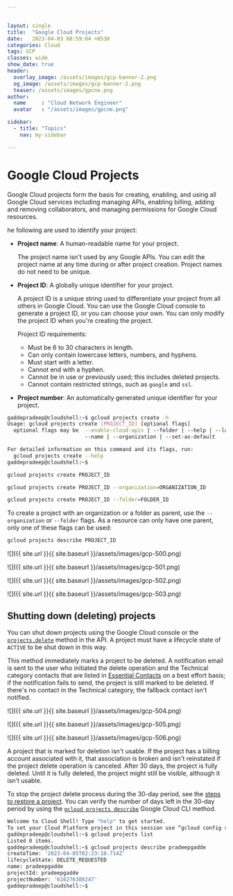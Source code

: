 ```yaml
---


layout: single
title:  "Google Cloud Projects"
date:   2023-04-03 08:59:04 +0530
categories: Cloud
tags: GCP
classes: wide
show_date: true
header:
  overlay_image: /assets/images/gcp-banner-2.png
  og_image: /assets/images/gcp-banner-2.png
  teaser: /assets/images/gpcne.png
author:
  name     : "Cloud Network Engineer"
  avatar   : "/assets/images/gpcne.png"

sidebar:
  - title: "Topics"
    nav: my-sidebar

---
```


# Google Cloud Projects

Google Cloud projects form the basis for creating, enabling, and using all Google Cloud services including managing APIs, enabling billing, adding and removing collaborators, and managing permissions for Google Cloud resources.

he following are used to identify your project:

- **Project name**: A human-readable name for your project.

  The project name isn't used by any Google APIs. You can edit the project name at any time during or after project creation. Project names do not need to be unique.

- **Project ID**: A globally unique identifier for your project.

  A project ID is a unique string used to differentiate your project from all others in Google Cloud. You can use the Google Cloud console to generate a project ID, or you can choose your own. You can only modify the project ID when you're creating the project.

  Project ID requirements:

  - Must be 6 to 30 characters in length.
  - Can only contain lowercase letters, numbers, and hyphens.
  - Must start with a letter.
  - Cannot end with a hyphen.
  - Cannot be in use or previously used; this includes deleted projects.
  - Cannot contain restricted strings, such as `google` and `ssl`.

- **Project number**: An automatically generated unique identifier for your project.

```sh
gaddepradeep@cloudshell:~$ gcloud projects create -h
Usage: gcloud projects create [PROJECT_ID] [optional flags]
  optional flags may be  --enable-cloud-apis | --folder | --help | --labels |
                         --name | --organization | --set-as-default

For detailed information on this command and its flags, run:
  gcloud projects create --help
gaddepradeep@cloudshell:~$
```

```sh
gcloud projects create PROJECT_ID
```

```sh
gcloud projects create PROJECT_ID --organization=ORGANIZATION_ID

gcloud projects create PROJECT_ID --folder=FOLDER_ID
```

To create a project with an organization or a folder as parent, use the `--organization` or `--folder` flags. As a resource can only have one parent, only one of these flags can be used:

```sh
gcloud projects describe PROJECT_ID
```



![]({{ site.url }}{{ site.baseurl }}/assets/images/gcp-500.png)

![]({{ site.url }}{{ site.baseurl }}/assets/images/gcp-501.png)

![]({{ site.url }}{{ site.baseurl }}/assets/images/gcp-502.png)

![]({{ site.url }}{{ site.baseurl }}/assets/images/gcp-503.png)



## Shutting down (deleting) projects

You can shut down projects using the Google Cloud console or the [`projects.delete`](https://cloud.google.com/resource-manager/reference/rest/v3/projects/delete) method in the API. A project must have a lifecycle state of `ACTIVE` to be shut down in this way.



This method immediately marks a project to be deleted. A  notification email is sent to the user who initiated the delete  operation and the Technical category contacts that are listed in [Essential Contacts](https://cloud.google.com/resource-manager/docs/managing-notification-contacts) on a best effort basis; if the notification fails to send, the project  is still marked to be deleted. If there's no contact in the Technical  category, the fallback contact isn't notified.



![]({{ site.url }}{{ site.baseurl }}/assets/images/gcp-504.png)

![]({{ site.url }}{{ site.baseurl }}/assets/images/gcp-505.png)

![]({{ site.url }}{{ site.baseurl }}/assets/images/gcp-506.png)

A project that is marked for deletion isn't usable. If the project has a billing account associated with it, that association is broken and isn't reinstated if the project delete operation is canceled. After 30 days, the project is fully deleted. Until it is fully deleted, the project might still be visible, although it isn't usable.



To stop the project delete process during the 30-day period, see the [steps to restore a project](https://cloud.google.com/resource-manager/docs/creating-managing-projects#restoring_a_project). You can verify the number of days left in the 30-day period by using the [`gcloud projects describe`](https://cloud.google.com/sdk/gcloud/reference/projects/describe) Google Cloud CLI method.

```sh
Welcome to Cloud Shell! Type "help" to get started.
To set your Cloud Platform project in this session use “gcloud config set project [PROJECT_ID]”
gaddepradeep@cloudshell:~$ gcloud projects list
Listed 0 items.
gaddepradeep@cloudshell:~$ gcloud projects describe pradeepgadde
createTime: '2023-04-05T02:23:10.714Z'
lifecycleState: DELETE_REQUESTED
name: pradeepgadde
projectId: pradeepgadde
projectNumber: '616276308247'
gaddepradeep@cloudshell:~$
```

